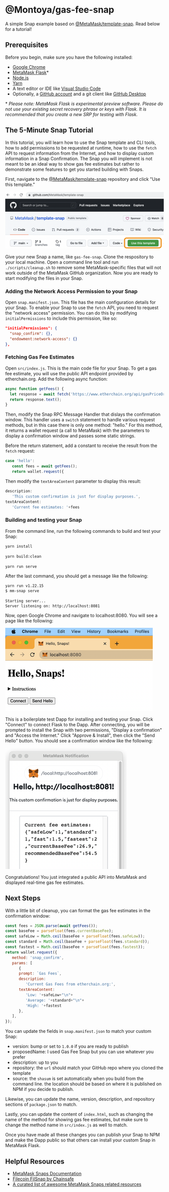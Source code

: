 # @Montoya/gas-fee-snap

A simple Snap example based on [@MetaMask/template-snap](https://github.com/MetaMask/template-snap). Read below for a tutorial!

## Prerequisites

Before you begin, make sure you have the following installed: 

* [Google Chrome](https://www.google.com/chrome/) 
* [MetaMask Flask](https://metamask.io/flask/)\* 
* [Node.js](https://nodejs.org/) 
* [Yarn](https://yarnpkg.com/)
* A text editor or IDE like [Visual Studio Code](https://code.visualstudio.com/)
* Optionally, a [GitHub account](https://github.com/) and a git client like [GitHub Desktop](https://desktop.github.com/)

\* *Please note: MetaMask Flask is experimental preview software. Please do not use your existing secret recovery phrase or keys with Flask. It is recommended that you create a new SRP for testing with Flask.*

## The 5-Minute Snap Tutorial

In this tutorial, you will learn how to use the Snap template and CLI tools, how to add permissions to be requested at runtime, how to use the `fetch` API to request information from the Internet, and how to display custom information in a Snap Confirmation. The Snap you will implement is not meant to be an ideal way to show gas fee estimates but rather to demonstrate some features to get you started building with Snaps.

First, navigate to the [@MetaMask/template-snap](https://github.com/MetaMask/template-snap) repository and click "Use this template."

![Use this template](tutorial-assets/tutorial-use-template.png)

Give your new Snap a name, like `gas-fee-snap`. Clone the respository to your local machine. Open a command line tool and run `./scripts/cleanup.sh` to remove some MetaMask-specific files that will not work outside of the MetaMask GitHub organization. Now you are ready to start modifying the files in your Snap.

### Adding the Network Access Permission to your Snap

Open `snap.manifest.json`. This file has the main configuration details for your Snap. To enable your Snap to use the `fetch` API, you need to request the "network access" permission. You can do this by modifying `initialPermissions` to include this permission, like so: 

```JSON
"initialPermissions": {
  "snap_confirm": {}, 
  "endowment:network-access": {}
},
```

### Fetching Gas Fee Estimates 

Open `src/index.js`. This is the main code file for your Snap. To get a gas fee estimate, you will use the public API endpoint provided by etherchain.org. Add the following async function:  

```JavaScript
async function getFees() {
  let response = await fetch('https://www.etherchain.org/api/gasPriceOracle');
  return response.text();
} 
```

Then, modify the Snap RPC Message Handler that dislays the confirmation window. This handler uses a `switch` statement to handle various request methods, but in this case there is only one method: "hello." For this method, it returns a wallet request (a call to MetaMask) with the parameters to display a confirmation window and passes some static strings. 

Before the return statement, add a constant to receive the result from the `fetch` request: 

```JavaScript
case 'hello':
   const fees = await getFees(); 
   return wallet.request({
```

Then modify the `textAreaContent` parameter to display this result: 

```JavaScript
description:
   'This custom confirmation is just for display purposes.',
textAreaContent:
   'Current fee estimates: '+fees
```

### Building and testing your Snap

From the command line, run the following commands to build and test your Snap: 

```Shell
yarn install

yarn build:clean

yarn run serve
```

After the last command, you should get a message like the following: 

```Shell
yarn run v1.22.15
$ mm-snap serve

Starting server...
Server listening on: http://localhost:8081
```

Now, open Google Chrome and navigate to localhost:8080. You will see a page like the following: 

<img src="tutorial-assets/tutorial-test-dapp.png" width="469" height="264" alt="Test Dapp">

This is a boilerplate test Dapp for installing and testing your Snap. Click "Connect" to connect Flask to the Dapp. After connecting, you will be prompted to install the Snap with two permissions, "Display a confirmation" and "Access the Internet." Click "Approve &amp; Install", then click the "Send Hello" button. You should see a confirmation window like the following: 

<img src="tutorial-assets/tutorial-confirmation.png" alt="Test Confirmation" width="386" height="384">

Congratulations! You just integrated a public API into MetaMask and displayed real-time gas fee estimates. 

## Next Steps

With a little bit of cleanup, you can format the gas fee estimates in the confirmation window: 

```JavaScript
const fees = JSON.parse(await getFees());
const baseFee = parseFloat(fees.currentBaseFee); 
const safeLow = Math.ceil(baseFee + parseFloat(fees.safeLow)); 
const standard = Math.ceil(baseFee + parseFloat(fees.standard)); 
const fastest = Math.ceil(baseFee + parseFloat(fees.fastest)); 
return wallet.request({
   method: 'snap_confirm',
   params: [
      {
      prompt: `Gas Fees`,
      description:
         'Current Gas Fees from etherchain.org:',
      textAreaContent:
         'Low: '+safeLow+"\n"+
         'Average: '+standard+"\n"+
         'High: '+fastest
      },
   ],
});
```

You can update the fields in `snap.manifest.json` to match your custom Snap: 

* version: bump or set to `1.0.0` if you are ready to publish
* proposedName: I used Gas Fee Snap but you can use whatever you prefer
* description: up to you
* repository: the `url` should match your GitHub repo where you cloned the template
* source: the `shasum` is set automatically when you build from the command line. the location should be based on where it is published on NPM if you decide to publish. 

Likewise, you can update the name, version, description, and repository sections of `package.json` to match. 

Lastly, you can update the content of `index.html`, such as changing the name of the method for showing gas fee estimates, but make sure to change the method name in `src/index.js` as well to match. 

Once you have made all these changes you can publish your Snap to NPM and make the Dapp public so that others can install your custom Snap in MetaMask Flask. 

## Helpful Resources 

* [MetaMask Snaps Documentation](https://docs.metamask.io/guide/snaps.html)
* [Filecoin FilSnap by Chainsafe](https://github.com/ChainSafe/filsnap)
* [A curated list of awesome MetaMask Snaps related resources](https://github.com/piotr-roslaniec/awesome-metamask-snaps)